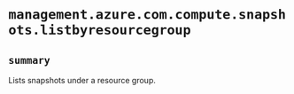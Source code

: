 # `management.azure.com.compute.snapshots.listbyresourcegroup`

## `summary`
Lists snapshots under a resource group.


